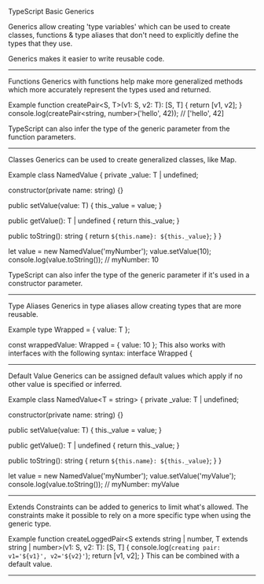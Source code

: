TypeScript Basic Generics

Generics allow creating 'type variables' which can be used to create classes, functions & type aliases that don't need to explicitly define the types that they use.

Generics makes it easier to write reusable code.


________________________________________________________________________

Functions
Generics with functions help make more generalized methods which more accurately represent the types used and returned.

Example
function createPair<S, T>(v1: S, v2: T): [S, T] {
  return [v1, v2];
}
console.log(createPair<string, number>('hello', 42)); // ['hello', 42]

TypeScript can also infer the type of the generic parameter from the function parameters.


________________________________________________________________________

Classes
Generics can be used to create generalized classes, like Map.

Example
class NamedValue<T> {
  private _value: T | undefined;

  constructor(private name: string) {}

  public setValue(value: T) {
    this._value = value;
  }

  public getValue(): T | undefined {
    return this._value;
  }

  public toString(): string {
    return `${this.name}: ${this._value}`;
  }
}

let value = new NamedValue<number>('myNumber');
value.setValue(10);
console.log(value.toString()); // myNumber: 10

TypeScript can also infer the type of the generic parameter if it's used in a constructor parameter.


________________________________________________________________________

Type Aliases
Generics in type aliases allow creating types that are more reusable.

Example
type Wrapped<T> = { value: T };

const wrappedValue: Wrapped<number> = { value: 10 };
This also works with interfaces with the following syntax: interface Wrapped<T> {


________________________________________________________________________

Default Value
Generics can be assigned default values which apply if no other value is specified or inferred.

Example
class NamedValue<T = string> {
  private _value: T | undefined;

  constructor(private name: string) {}

  public setValue(value: T) {
    this._value = value;
  }

  public getValue(): T | undefined {
    return this._value;
  }

  public toString(): string {
    return `${this.name}: ${this._value}`;
  }
}

let value = new NamedValue('myNumber');
value.setValue('myValue');
console.log(value.toString()); // myNumber: myValue


________________________________________________________________________

Extends
Constraints can be added to generics to limit what's allowed. The constraints make it possible to rely on a more specific type when using the generic type.

Example
function createLoggedPair<S extends string | number, T extends string | number>(v1: S, v2: T): [S, T] {
  console.log(`creating pair: v1='${v1}', v2='${v2}'`);
  return [v1, v2];
}
This can be combined with a default value.


________________________________________________________________________
